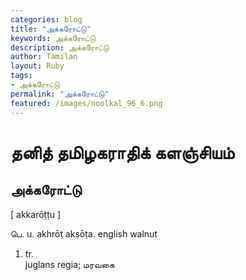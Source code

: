 ```yaml
---  
categories: blog  
title: "அக்கரோட்டு"
keywords: அக்கரோட்டு  
description: அக்கரோட்டு
author: Tamilan  
layout: Ruby  
tags:     
- அக்கரோட்டு
permalink: "அக்கரோட்டு"  
featured: /images/noolkal_96_6.png  
--- 
```

# தனித் தமிழகராதிக் களஞ்சியம்
## அக்கரோட்டு

[ akkarōṭṭu ]  
  
பெ. u. akhrōṭ akṣōṭa. english walnut  
1. tr.  
juglans regia; மரவகை